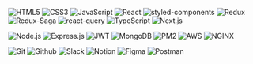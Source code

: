 ![HTML5](https://img.shields.io/badge/-HTML-black?logo=HTML5&logoColor=E34F26&style=for-the-badge)
![CSS3](https://img.shields.io/badge/-CSS-black?logo=css3&logoColor=1572B6&style=for-the-badge)
![JavaScript](https://img.shields.io/badge/-JavaScript-black?logo=JavaScript&logoColor=F7DF1E&style=for-the-badge)
![React](https://img.shields.io/badge/React-black?logo=React&logoColor=61DAFB&style=for-the-badge)
![styled-components](https://img.shields.io/badge/-Styled%20Components-black?logo=Styled%20Components&logoColor=DB7093&style=for-the-badge)
![Redux](https://img.shields.io/badge/Redux-black?logo=Redux&logoColor=764ABC&style=for-the-badge)
![Redux-Saga](https://img.shields.io/badge/Redux%20Saga-black?logo=Redux-Saga&logoColor=86d46b&style=for-the-badge)
![react-query](https://img.shields.io/badge/-React%20Query-black?logo=React%20Query&logoColor=FF4154&style=for-the-badge)
![TypeScript](https://img.shields.io/badge/-TypeScript-black?logo=TypeScript&logoColor=3178C6&style=for-the-badge)
![Next.js](https://img.shields.io/badge/Next.js-black?logo=Next.js&logoColor=ffffff&style=for-the-badge)

![Node.js](https://img.shields.io/badge/Node.js-black?logo=Node.js&logoColor=339933&style=for-the-badge)
![Express.js](https://img.shields.io/badge/Express-black?logo=Express&logoColor=white&style=for-the-badge)
![JWT](https://img.shields.io/badge/-JWT-black?logo=JSON%20Web%20Tokens&logoColor=white&style=for-the-badge)
![MongoDB](https://img.shields.io/badge/-MongoDB-black?logo=MongoDB&logoColor=47A248&style=for-the-badge)
![PM2](https://img.shields.io/badge/-PM2-black?logo=PM2&logoColor=2B037A&style=for-the-badge)
![AWS](https://img.shields.io/badge/-AWS-black?logo=Amazon%20AWS&logoColor=white&style=for-the-badge)
![NGINX](https://img.shields.io/badge/-NGINX-black?logo=NGINX&logoColor=009639&style=for-the-badge)

![Git](https://img.shields.io/badge/Git-black?logo=Git&logoColor=F05032&style=for-the-badge)
![Github](https://img.shields.io/badge/Github-black?logo=Github&logoColor=white&style=for-the-badge)
![Slack](https://img.shields.io/badge/Slack-black?logo=Slack&logoColor=4A154B&style=for-the-badge)
![Notion](https://img.shields.io/badge/Notion-black?logo=Notion&logoColor=white&style=for-the-badge)
![Figma](https://img.shields.io/badge/Figma-black?logo=Figma&logoColor=F24E1E&style=for-the-badge)
![Postman](https://img.shields.io/badge/Postman-black?logo=Postman&logoColor=FF6C37&style=for-the-badge)

<!--
**Dev-Stormtrooper/Dev-Stormtrooper** is a ✨ _special_ ✨ repository because its `README.md` (this file) appears on your GitHub profile.

Here are some ideas to get you started:

- 🔭 I’m currently working on ...
- 🌱 I’m currently learning ...
- 👯 I’m looking to collaborate on ...
- 🤔 I’m looking for help with ...
- 💬 Ask me about ...
- 📫 How to reach me: ...
- 😄 Pronouns: ...
- ⚡ Fun fact: ...
-->
